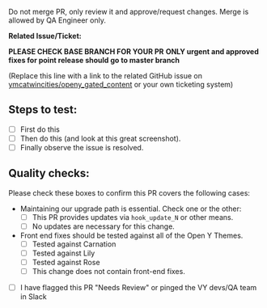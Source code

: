 Do not merge PR, only review it and approve/request changes.
Merge is allowed by QA Engineer only.

**Related Issue/Ticket:**

**PLEASE CHECK BASE BRANCH FOR YOUR PR**
**ONLY urgent and approved fixes for point release should go to master branch**

(Replace this line with a link to the related GitHub issue on [ymcatwincities/openy_gated_content](https://github.com/ymcatwincities/openy_gated_content/issues) or your own ticketing system)

## Steps to test:

- [ ] First do this
- [ ] Then do this (and look at this great screenshot).
- [ ] Finally observe the issue is resolved.

## Quality checks:

Please check these boxes to confirm this PR covers the following cases:

- Maintaining our upgrade path is essential. Check one or the other:
  - [ ] This PR  provides updates via `hook_update_N` or other means.
  - [ ] No updates are necessary for this change.
- Front end fixes should be tested against all of the Open Y Themes.
  - [ ] Tested against Carnation
  - [ ] Tested against Lily
  - [ ] Tested against Rose
  - [ ] This change does not contain front-end fixes.
- [ ] I have flagged this PR "Needs Review" or pinged the VY devs/QA
  team in Slack
